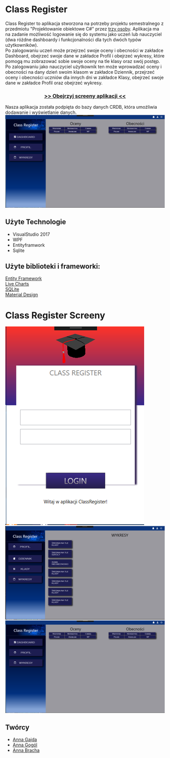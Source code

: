 # <h1 id="opis">Class Register</h1>
Class Register to aplikacja stworzona na potrzeby projektu semestralnego z przedmiotu "Projektowanie obiektowe C#" przez <a href="tworcyS">trzy osoby</a>. 
Aplikacja ma na zadanie możliwość logowanie się do systemu jako uczeń lub nauczyciel (dwa różdne dashboardy i funkcjonalności dla tych dwóch typów użytkowników).<br>
Po zalogowaniu uczeń może przejrzeć swoje oceny i obecności w zakładce Dashboard, obejrzeć swoje dane w zakładce Profil i obejrzeć wykresy, które pomogą mu zobrazować sobie swoje oceny na tle klasy oraz swój postęp.<br>
Po zalogowaniu jako nauczyciel użytkownik ten może wprowadzać oceny i obecności na dany dzień swoim klasom w zakładce Dziennik, przejrzeć oceny i obecności uczniów dla innych dni w zakładce Klasy, obejrzeć swoje dane w zakładce Profil oraz obejrzeć wykresy.<br>

<h3 align="center"><a href="screeny"> >> Obejrzyj screeny aplikacji << </a></h3>

Nasza aplikacja została podpięta do bazy danych CRDB, która umożliwia dodawanie i wyświetlanie danych. 
![Optional Text](Screeny/3.png)
<br>
## Użyte Technologie
* VisualStudio 2017<br>
* WPF<br>
* Entityframwork<br>
* Sqlite<br>

## Użyte biblioteki i frameworki:
[Entity Framework](https://github.com/aspnet/EntityFrameworkCore)<br>
[Live Charts](https://lvcharts.net/)<br>
[SQLite](https://github.com/mackyle/sqlite)<br>
[Material Design](https://github.com/MaterialDesignInXAML/MaterialDesignInXamlToolkit)<br>

<h1 id="screeny">Class Register Screeny</h1>

![Optional Text](Screeny/1.png)
![Optional Text](Screeny/2.png)
![Optional Text](Screeny/3.png)

<h2 id="tworcy">Twórcy</h2>

* [Anna Gajda](https://github.com/Ojamenustik)<br>
* [Anna Gogól](https://github.com/anng96)<br>
* [Anna Bracha](https://github.com/silverdiamond45)<br>

